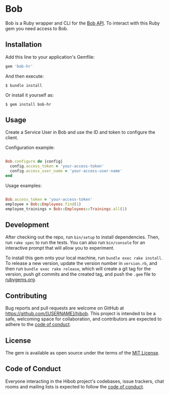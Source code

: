 # Bob

Bob is a Ruby wrapper and CLI for the [Bob API](https://apidocs.hibob.com/). To interact with this Ruby gem you need
access to Bob. 

## Installation

Add this line to your application's Gemfile:

```ruby
gem 'bob-hr'
```

And then execute:

    $ bundle install

Or install it yourself as:

    $ gem install bob-hr

## Usage

Create a Service User in Bob and use the ID and token to configure the client.

Configuration example:

```ruby

Bob.configure do |config|
  config.access_token = 'your-access-token'
  config.access_user_name = 'your-access-user-name'
end
```

Usage examples:

```ruby

Bob.access_token = 'your-access-token'
employee = Bob::Employees.find(1)
employee_trainings = Bob::Employees::Trainings.all(1)
```

## Development

After checking out the repo, run `bin/setup` to install dependencies. Then, run `rake spec` to run the tests. You can also run `bin/console` for an interactive prompt that will allow you to experiment.

To install this gem onto your local machine, run `bundle exec rake install`. To release a new version, update the version number in `version.rb`, and then run `bundle exec rake release`, which will create a git tag for the version, push git commits and the created tag, and push the `.gem` file to [rubygems.org](https://rubygems.org).

## Contributing

Bug reports and pull requests are welcome on GitHub at https://github.com/[USERNAME]/hibob. This project is intended to be a safe, welcoming space for collaboration, and contributors are expected to adhere to the [code of conduct](https://github.com/[USERNAME]/hibob/blob/master/CODE_OF_CONDUCT.md).

## License

The gem is available as open source under the terms of the [MIT License](https://opensource.org/licenses/MIT).

## Code of Conduct

Everyone interacting in the Hibob project's codebases, issue trackers, chat rooms and mailing lists is expected to follow the [code of conduct](https://github.com/[USERNAME]/hibob/blob/master/CODE_OF_CONDUCT.md).
